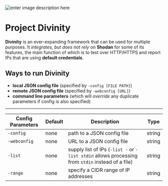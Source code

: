 ![enter image description here](https://img.shields.io/badge/platform-ALL-green)
# Project Divinity

**Divinity** is an ever-expanding framework that can be used for multiple purposes.  It *integrates, but does not rely* on **Shodan** for some of its features, the main function of which is to test over HTTP/HTTPS and report IPs that are using **default credentials**.


## Ways to run Divinity

- **local JSON config file** (specified by `-config [FILE PATH]`)
- **remote JSON config file** (specified by `-webconfig [URL]`)
- **command line parameters** (which will *override* any duplicate parameters if config is also specified) 

---

|Config Parameters |Default |Description                  |Type  |                     
|------------------|--------|-----------------------------|------|
|`-config`         |none    |path to a JSON config file   |string|
|`-webconfig`      |none    |URL to a JSON config file    |string|
|`-list`           |none    |supply list of IPs (`-list -` or `-list stdin` allows processing from `stdin` instead of a file)|string|
|`-range`          |none    |specify a CIDR range of IP addresses|string
